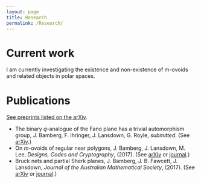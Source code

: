 ```yaml
---
layout: page
title: Research
permalink: /Research/
---
```


# Current work

I am currently investigating the existence and non-existence of m-ovoids and related objects in polar spaces.

# Publications
[See preprints listed on the arXiv](https://arxiv.org/a/0000-0002-8087-1329.html).

- The binary *q*-analogue of the Fano plane has a trivial automorphism group, J. Bamberg, F. Ihringer, J. Lansdown, G. Royle, *submitted*. (See [arXiv](http://arxiv.org/pdf/1709.05145).)
- On *m*-ovoids of regular near polygons, J. Bamberg, J. Lansdown, M. Lee, *Designs, Codes and Cryptography*, (2017). (See [arXiv](https://arxiv.org/pdf/1612.07187) or [journal](http://dx.doi.org/10.1007/s10623-017-0373-1).)
- Bruck nets and partial Sherk planes, J. Bamberg, J. B. Fawcett, J. Lansdown, *Journal of the Australian Mathematical Society*, (2017). (See [arXiv](https://arxiv.org/pdf/1601.07231) or [journal](http://dx.doi.org/10.1017/S144678871700009X).)
